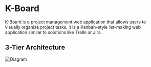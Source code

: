 # K-Board

K-Board is a project management web application that allows users to visually organize project tasks. It is a Kanban-style list-making web application similar to solutions like Trello or Jira. 

## 3-Tier Architecture
<img src="https://i.imgur.com/cCUvtqG.png" alt="Diagram" />

